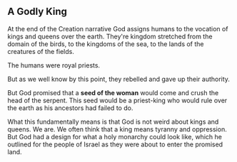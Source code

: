 ## A Godly King

At the end of the Creation narrative God assigns humans to the vocation of kings and queens over the earth. They're kingdom stretched from the domain of the birds, to the kingdoms of the sea, to the lands of the creatures of the fields.

The humans were royal priests.

But as we well know by this point, they rebelled and gave up their authority.

But God promised that a **seed of the woman** would come and crush the head of the serpent. This seed would be a priest-king who would rule over the earth as his ancestors had failed to do.

What this fundamentally means is that God is not weird about kings and queens. We are. We often think that a king means tyranny and oppression. But God had a design for what a holy monarchy could look like, which he outlined for the people of Israel as they were about to enter the promised land.